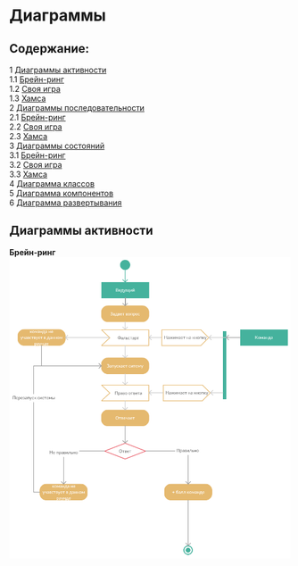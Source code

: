 # Диаграммы
## Содержание:
1 [Диаграммы активности](#activity)\
1.1 [Брейн-ринг](#activity_br)\
1.2 [Своя игра](#activity_si)\
1.3 [Хамса](#activity_h)\
2 [Диаграммы последовательности](#sequence)\
2.1 [Брейн-ринг](#sequence_br)\
2.2 [Своя игра](#sequence_si)\
2.3 [Хамса](#sequence_h)\
3 [Диаграммы состояний](#sm)\
3.1 [Брейн-ринг](#sm_br)\
3.2 [Своя игра](#sm_si)\
3.3 [Хамса](#sm_h)\
4 [Диаграмма классов](#class)\
5 [Диаграмма компонентов](#component)\
6 [Диаграмма развертывания](#deployment)


<a name="activity"/>

## Диаграммы активности

<a name="activity_br"/>

**Брейн-ринг**
![Диаграмма активности. Брейн-ринг](https://github.com/AndreiP88/Mind-games/blob/master/Documents/Diagramms/Images/ActD_1.png)

